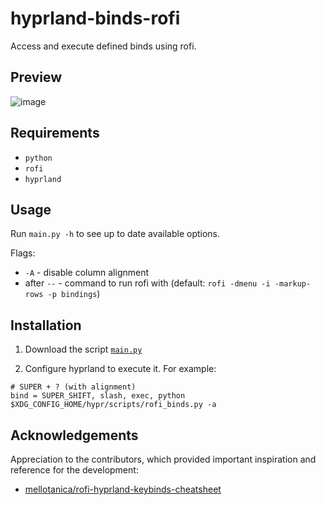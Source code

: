 # hyprland-binds-rofi

Access and execute defined binds using rofi.

## Preview

![image](https://github.com/user-attachments/assets/689ca6c6-1ece-447a-a2c3-2e7d2e2b2d4b)

## Requirements

- `python`
- `rofi`
- `hyprland`

## Usage

Run `main.py -h` to see up to date available options.

Flags:

- `-A` - disable column alignment
- after `--` - command to run rofi with (default: `rofi -dmenu -i -markup-rows -p bindings`)

## Installation

1. Download the script [`main.py`](./main.py)

2. Configure hyprland to execute it. For example:

```
# SUPER + ? (with alignment)
bind = SUPER_SHIFT, slash, exec, python $XDG_CONFIG_HOME/hypr/scripts/rofi_binds.py -a
```

## Acknowledgements

Appreciation to the contributors, which provided important inspiration and reference for the development:

- [mellotanica/rofi-hyprland-keybinds-cheatsheet](https://github.com/mellotanica/rofi-hyprland-keybinds-cheatsheet)
